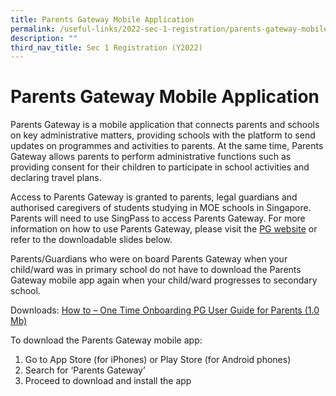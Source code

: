 ```yaml
---
title: Parents Gateway Mobile Application
permalink: /useful-links/2022-sec-1-registration/parents-gateway-mobile-application/
description: ""
third_nav_title: Sec 1 Registration (Y2022)
---
```


# Parents Gateway Mobile Application
Parents Gateway is a mobile application that connects parents and schools on key administrative matters, providing schools with the platform to send updates on programmes and activities to parents. At the same time, Parents Gateway allows parents to perform administrative functions such as providing consent for their children to participate in school activities and declaring travel plans.

Access to Parents Gateway is granted to parents, legal guardians and authorised caregivers of students studying in MOE schools in Singapore. Parents will need to use SingPass to access Parents Gateway. For more information on how to use Parents Gateway, please visit the [PG website](https://pg.moe.edu.sg/) or refer to the downloadable slides below.

Parents/Guardians who were on board Parents Gateway when your child/ward was in primary school do not have to download the Parents Gateway mobile app again when your child/ward progresses to secondary school.

Downloads:
[How to – One Time Onboarding PG User Guide for Parents (1.0 Mb)](/files/04b%20Sec%201%20Registration%20-%20PG%20Annex%20A%20-%20One-Time%20Onboarding.pdf)
 

To download the Parents Gateway mobile app:
1. Go to App Store (for iPhones) or Play Store (for Android phones)
2. Search for ‘Parents Gateway’
3. Proceed to download and install the app
